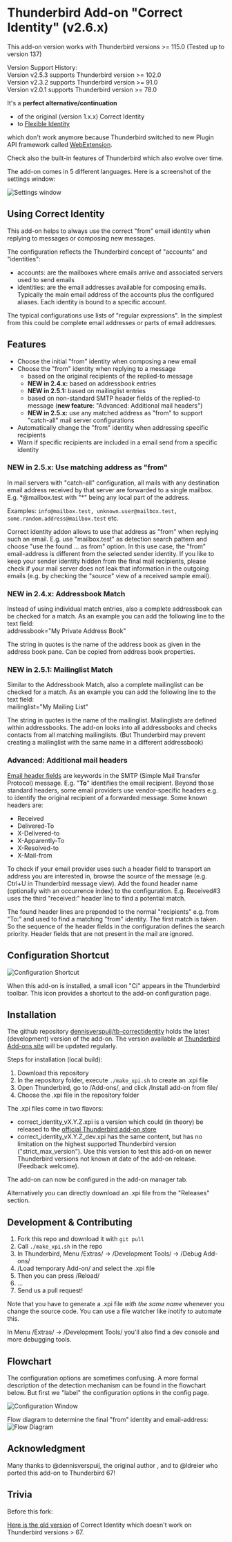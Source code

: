 Thunderbird Add-on "Correct Identity" (v2.6.x)
==============================================

This add-on version works with Thunderbird versions >= 115.0
(Tested up to version 137)

Version Support History:  
Version v2.5.3 supports Thunderbird version >= 102.0  
Version v2.3.2 supports Thunderbird version >= 91.0  
Version v2.0.1 supports Thunderbird version >= 78.0  


It's a **perfect alternative/continuation**

- of the original (version 1.x.x) Correct Identity
- to [Flexible Identity](https://github.com/snakelizzard/flexible_identity)

which don't work anymore because Thunderbird switched to new Plugin API
framework called [WebExtension](https://webextension-api.thunderbird.net/).

Check also the built-in features of Thunderbird which also evolve over time.

The add-on comes in 5 different languages. Here is a screenshot of the settings
window:

![Settings window](images/settings.png)

Using Correct Identity
----------------------

This add-on helps to always use the correct "from" email identity when replying to messages or composing new messages.

The configuration reflects the Thunderbird concept of "accounts" and "identities":

* accounts: are the mailboxes where emails arrive and associated servers used to send emails
* identities: are the email addresses available for composing emails. Typically the main email address of the accounts plus the configured aliases. Each identity is bound to a specific account.

The typical configurations use lists of "regular expressions". In the simplest from this could be complete email addresses or parts of email addresses.

Features
--------

* Choose the initial "from" identity when composing a new email
* Choose the "from" identity when replying to a message
    * based on the original recipients of the replied-to message
    * **NEW in 2.4.x:** based on addressbook entries
    * **NEW in 2.5.1:** based on mailinglist entries
    * based on non-standard SMTP header fields of the replied-to message (**new feature**: "Advanced: Additional mail headers")
    * **NEW in 2.5.x:** use any matched address as "from" to support "catch-all" mail server configurations
* Automatically change the "from" identity when addressing specific recipients
* Warn if specific recipients are included in a email send from a specific identity

### **NEW in 2.5.x:** Use matching address as "from"
In mail servers with "catch-all" configuration, all mails with any destination email address received by that server are forwarded to a single mailbox. E.g. \*@mailbox.test with "\*" being any local part of the address. 

Examples: `info@mailbox.test, unknown.user@mailbox.test, some.random.address@mailbox.test` etc.

Correct identity addon allows to use that address as "from" when replying such an email. E.g. use "mailbox.test" as detection search pattern and choose "use the found ... as from" option.
In this use case, the "from" email-address is different from the selected sender identity. If you like to keep your sender identity hidden from the final mail recipients, please check if your mail server does not leak that information in the outgoing emails (e.g. by checking the "source" view of a received sample email).


### **NEW in 2.4.x:** Addressbook Match
Instead of using individual match entries, also a complete addressbook can be checked for a match.
As an example you can add the following line to the text field:  
addressbook="My Private Address Book"

The string in quotes is the name of the address book as given in the
address book pane. Can be copied from address book properties.

### **NEW in 2.5.1:** Mailinglist Match
Similar to the Addressbook Match, also a complete mailinglist can be checked for a match.
As an example you can add the following line to the text field:  
mailinglist="My Mailing List"

The string in quotes is the name of the mailinglist.
Mailinglists are defined within addressbooks. The add-on looks into all addressbooks and checks contacts from all matching mailinglists. (But Thunderbird may prevent creating a mailinglist with the same name in a different addressbook)


### Advanced: Additional mail headers
[Email header fields](https://en.wikipedia.org/wiki/Email#Header_fields) are keywords in the SMTP (Simple Mail Transfer Protocol) message. E.g. "**To**" identifies the email recipient.
Beyond those standard headers, some email providers use vendor-specific headers e.g. to identify the original recipient of a forwarded message. Some known headers are:

* Received
* Delivered-To
* X-Delivered-to
* X-Apparently-To
* X-Resolved-to
* X-Mail-from

To check if your email provider uses such a header field to transport an address you are interested in, browse the source of the message (e.g. Ctrl+U in Thunderbird message view).
Add the found header name (optionally with an occurrence index) to the configuration.
E.g. Received#3 uses the third "received:" header line to find a potential match.

The found header lines are prepended to the normal "recipients" e.g. from "To:" and used to find
a matching "from" identity. The first match is taken. So the sequence of the header fields in the configuration defines the search priority.
Header fields that are not present in the mail are ignored.


Configuration Shortcut
----------------------
![Configuration Shortcut](images/configuration_shortcut.png)

When this add-on is installed, a small icon "Ci" appears in the Thunderbird toolbar.
This icon provides a shortcut to the add-on configuration page.

Installation
------------
The github repository [dennisverspuij/tb-correctidentity](https://github.com/dennisverspuij/tb-correctidentity) holds the latest (development) version of the add-on.
The version available at [Thunderbird Add-ons site](https://addons.thunderbird.net/de/thunderbird/addon/correct-identity/) will be updated regularly.

Steps for installation (local build):
1. Download this repository
2. In the repository folder, execute `./make_xpi.sh` to create an .xpi file
4. Open Thunderbird, go to /Add-ons/, and click /Install add-on from file/
5. Choose the .xpi file in the repository folder

The .xpi files come in two flavors:
* correct_identity_vX.Y.Z.xpi is a version which could (in theory) be released to the [official Thunderbird add-on store](https://addons.thunderbird.net/)
* correct_identity_vX.Y.Z_dev.xpi has the same content, but has no limitation on the highest supported Thunderbird version ("strict_max_version"). Use this version to test this add-on on newer Thunderbird versions not known at date of the add-on release. (Feedback welcome).

The add-on can now be configured in the add-on manager tab.


Alternatively you can directly download an .xpi file from the "Releases" section.


Development & Contributing
--------------------------

1. Fork this repo and download it with `git pull`
2. Call `./make_xpi.sh` in the repo
3. In Thunderbird, Menu /Extras/ → /Development Tools/ → /Debug Add-ons/
4. /Load temporary Add-on/ and select the .xpi file
5. Then you can press /Reload/
6. …
7. Send us a pull request!

Note that you have to generate a .xpi file *with the same name* whenever you change the source code. You can use a file watcher like inotify to automate this.

In Menu /Extras/ → /Development Tools/ you'll also find a dev console and more debugging tools.


Flowchart
---------

The configuration options are sometimes confusing. A more formal description of the detection mechanism can be found in the flowchart below. But first we "label" the configuration options in the config page.

![Configuration Window](images/flow-configs.png)

Flow diagram to determine the final "from" identity and email-address:
![Flow Diagram](images/flow-flow.png)



Acknowledgment
--------------

Many thanks to @dennisverspuij, the original author , and to @ldreier who ported this add-on to Thunderbird 67!


Trivia
------

Before this fork:

[Here is the old version](https://addons.thunderbird.net/de/thunderbird/addon/correct-identity/versions/1.4.7)
of Correct Identity which doesn't work on Thunderbird versions > 67.
